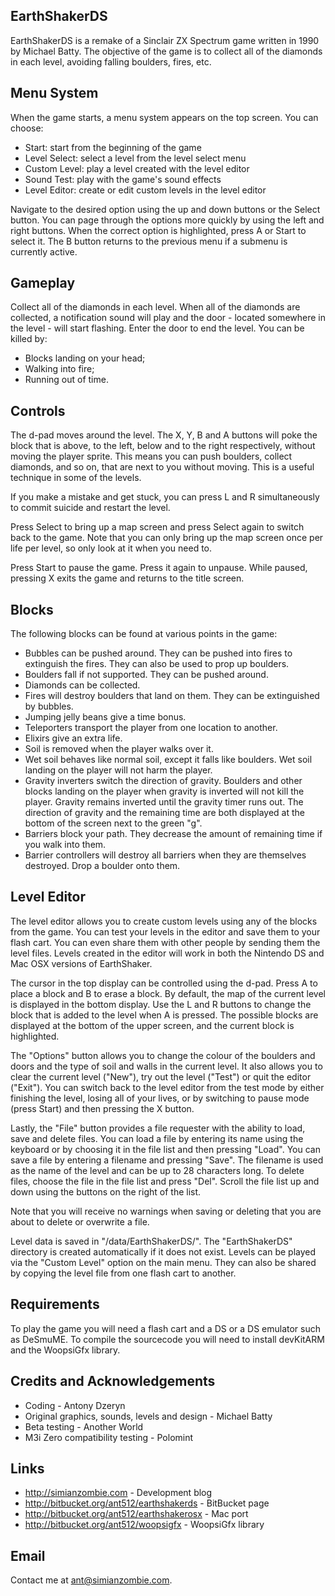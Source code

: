 EarthShakerDS
-------------

EarthShakerDS is a remake of a Sinclair ZX Spectrum game written in 1990 by
Michael Batty.  The objective of the game is to collect all of the diamonds in
each level, avoiding falling boulders, fires,
etc.


Menu System
-----------

When the game starts, a menu system appears on the top screen.  You can choose:

 - Start: start from the beginning of the game
 - Level Select: select a level from the level select menu
 - Custom Level: play a level created with the level editor
 - Sound Test: play with the game's sound effects
 - Level Editor: create or edit custom levels in the level editor

Navigate to the desired option using the up and down buttons or the Select
button.  You can page through the options more quickly by using the left and
right buttons.  When the correct option is highlighted, press A or Start to
select it.  The B button returns to the previous menu if a submenu is currently
active.


Gameplay
--------

Collect all of the diamonds in each level.  When all of the diamonds are
collected, a notification sound will play and the door - located somewhere in
the level - will start flashing.  Enter the door to end the level.  You can be
killed by:

 - Blocks landing on your head;
 - Walking into fire;
 - Running out of time.


Controls
--------

The d-pad moves around the level.  The X, Y, B and A buttons will poke the block
that is above, to the left, below and to the right respectively, without moving
the player sprite.  This means you can push boulders, collect diamonds, and so
on, that are next to you without moving.  This is a useful technique in some of
the levels.

If you make a mistake and get stuck, you can press L and R simultaneously to
commit suicide and restart the level.

Press Select to bring up a map screen and press Select again to switch back to
the game.  Note that you can only bring up the map screen once per life per
level, so only look at it when you need to.

Press Start to pause the game.  Press it again to unpause.  While paused,
pressing X exits the game and returns to the title screen.


Blocks
------

The following blocks can be found at various points in the game:

 - Bubbles can be pushed around.  They can be pushed into fires to extinguish
   the fires.  They can also be used to prop up boulders.
 - Boulders fall if not supported.  They can be pushed around.
 - Diamonds can be collected.
 - Fires will destroy boulders that land on them.  They can be extinguished by
   bubbles.
 - Jumping jelly beans give a time bonus.
 - Teleporters transport the player from one location to another.
 - Elixirs give an extra life.
 - Soil is removed when the player walks over it.
 - Wet soil behaves like normal soil, except it falls like boulders.  Wet soil
   landing on the player will not harm the player.
 - Gravity inverters switch the direction of gravity.  Boulders and other blocks
   landing on the player when gravity is inverted will not kill the player.
   Gravity remains inverted until the gravity timer runs out.  The direction of
   gravity and the remaining time are both displayed at the bottom of the screen
   next to the green "g".
 - Barriers block your path.  They decrease the amount of remaining time if you
   walk into them.
 - Barrier controllers will destroy all barriers when they are themselves
   destroyed.  Drop a boulder onto them.


Level Editor
------------

The level editor allows you to create custom levels using any of the blocks from
the game.  You can test your levels in the editor and save them to your flash
cart.  You can even share them with other people by sending them the level
files.  Levels created in the editor will work in both the Nintendo DS and Mac
OSX versions of EarthShaker.

The cursor in the top display can be controlled using the d-pad.  Press A to
place a block and B to erase a block.  By default, the map of the current level
is displayed in the bottom display.  Use the L and R buttons to change the block
that is added to the level when A is pressed.  The possible blocks are displayed
at the bottom of the upper screen, and the current block is highlighted.

The "Options" button allows you to change the colour of the boulders and doors
and the type of soil and walls in the current level.  It also allows you to
clear the current level ("New"), try out the level ("Test") or quit the editor
("Exit").  You can switch back to the level editor from the test mode by either
finishing the level, losing all of your lives, or by switching to pause mode
(press Start) and then pressing the X button.

Lastly, the "File" button provides a file requester with the ability to load,
save and delete files.  You can load a file by entering its name using the
keyboard or by choosing it in the file list and then pressing "Load".  You can
save a file by entering a filename and pressing "Save".  The filename is used as
the name of the level and can be up to 28 characters long.  To delete files,
choose the file in the file list and press "Del".  Scroll the file list up and
down using the buttons on the right of the list.

Note that you will receive no warnings when saving or deleting that you are
about to delete or overwrite a file.

Level data is saved in "/data/EarthShakerDS/".  The "EarthShakerDS" directory is
created automatically if it does not exist.  Levels can be played via the
"Custom Level" option on the main menu.  They can also be shared by copying the
level file from one flash cart to another.


Requirements
------------

To play the game you will need a flash cart and a DS or a DS emulator such as
DeSmuME.  To compile the sourcecode you will need to install devKitARM and the
WoopsiGfx library.


Credits and Acknowledgements
----------------------------

  - Coding                                          - Antony Dzeryn
  - Original graphics, sounds, levels and design    - Michael Batty
  - Beta testing                                    - Another World
  - M3i Zero compatibility testing                  - Polomint


Links
-----

  - http://simianzombie.com                         - Development blog
  - http://bitbucket.org/ant512/earthshakerds       - BitBucket page
  - http://bitbucket.org/ant512/earthshakerosx      - Mac port
  - http://bitbucket.org/ant512/woopsigfx           - WoopsiGfx library


Email
-----

  Contact me at ant@simianzombie.com.
